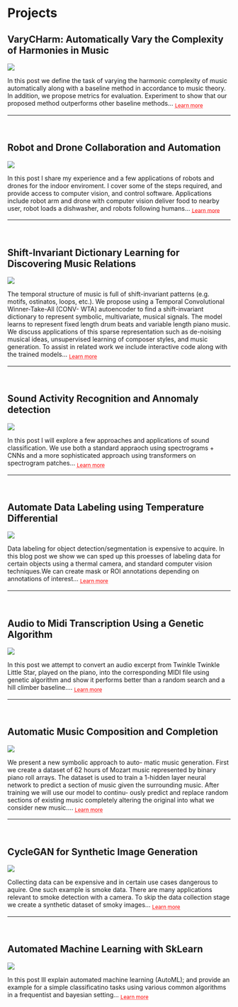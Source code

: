# Projects



## VaryCHarm: Automatically Vary the Complexity of Harmonies in Music

<img src="../../../images/varycharm.png" align="center"/>

<br>

 In this post we define the task of varying the harmonic complexity of music automatically along with a baseline method in accordance to music theory. In addition, we propose metrics for evaluation. Experiment to show that our proposed method outperforms other baseline methods... <sub> <a href="https://jmhuer.github.io/mini_book/_build/html/docs/independent/varycharm.html" style="color: red; text-decoration: underline;text-decoration-style: dotted;">Learn more</a> </sub>


---
<br>



## Robot and Drone Collaboration and Automation

<img src="../../../images/robotautonomy.jpg" align="center"/>

<br>

In this post I share my experience and a few applications of robots and drones for the indoor enviroment. I cover some of the steps required, and provide access to computer vision, and control software. Applications include robot arm and drone with computer vision deliver food to nearby user, robot loads a dishwasher, and robots following humans... <sub> <a href="https://jmhuer.github.io/mini_book/_build/html/docs/independent/robot.html" style="color: red; text-decoration: underline;text-decoration-style: dotted;">Learn more</a> </sub>


---
<br>



## Shift-Invariant Dictionary Learning for Discovering Music Relations

<img src="../../../images/sidl.png" align="center"/>


<br>

The temporal structure of music is full of shift-invariant patterns (e.g. motifs, ostinatos, loops, etc.). We propose using a Temporal Convolutional Winner-Take-All (CONV- WTA) autoencoder to find a shift-invariant dictionary to represent symbolic, multivariate, musical signals. The model learns to represent fixed length drum beats and variable length piano music. We discuss applications of this sparse representation such as de-noising musical ideas, unsupervised learning of composer styles, and music generation. To assist in related work we include interactive code along with the trained models...  <sub> <a href="https://jmhuer.github.io/mini_book/_build/html/docs/independent/sidl.html" style="color: red; text-decoration: underline;text-decoration-style: dotted;">Learn more</a> </sub>

---
<br>



## Sound Activity Recognition and Annomaly detection


<img src="../../../images/audio.png" align="center"/>


<br>

 In this post I will explore a few approaches and applications of sound classification. We use both a standard appraoch using spectrograms + CNNs and a more sophisticated approach using transformers on spectrogram patches...  <sub> <a href="https://jmhuer.github.io/mini_book/_build/html/docs/independent/audioclassification.html" style="color: red; text-decoration: underline;text-decoration-style: dotted;">Learn more</a> </sub>



---
<br>



## Automate Data Labeling using Temperature Differential

<img src="../../../images/thermal.png" align="center"/>


<br>

Data labeling for object detection/segmentation is expensive to acquire.  In this blog post we show we can sped up this proesses of labeling data for certain objects using a thermal camera, and standard computer vision techniques.We can create mask or ROI annotations depending on annotations of interest...  <sub> <a href="https://jmhuer.github.io/mini_book/_build/html/docs/independent/thermal.html" style="color: red; text-decoration: underline;text-decoration-style: dotted;">Learn more</a> </sub>


---
<br>



<!--## Adversary Synthetic Data for Language Model-->

<!--<img src="https://tectales.com/media/story_section_image/529/img-01-rsna-ai-adhd.png" align="center"/>-->


<!--<br>-->

<!-- In this blog post I will explain what an SDP is and one application: how to find optimal bridge points using Python libraries: scikit, numpy, pytorch. explain what an SDP is and one application: how to find optimal bridge points using Python libraries: scikit, numpy, pytorch...  <sub> <a href="https://jmhuer.github.io/mini_book/_build/html/docs/independent/language.html" style="color: red; text-decoration: underline;text-decoration-style: dotted;">Learn more</a> </sub>-->

<!------->
<!--<br>-->



<!--## Q-learning Chord Sequences with Music Theory-->

<!--<img src="../../../images/qlearning.png" align="center"/>-->


<!--<br>-->

<!-- In this blog post I will explain what an SDP is and one application: how to find optimal bridge points using Python libraries: scikit, numpy, pytorch. explain what an SDP is and one application: how to find optimal bridge points using Python libraries: scikit, numpy, pytorch...  <sub> <a href="https://jmhuer.github.io/mini_book/_build/html/docs/independent/qlearn.html" style="color: red; text-decoration: underline;text-decoration-style: dotted;">Learn more</a> </sub>-->


<!------->
<!--<br>-->



## Audio to Midi Transcription Using a Genetic Algorithm

<img src="../../../images/audio2midi.png" align="center"/>



<br>

 In this post we attempt to convert an audio excerpt from Twinkle Twinkle Little Star, played on the piano, into the corresponding MIDI file using genetic algorithm and show it performs better than a random search and a hill climber baseline....  <sub> <a href="https://jmhuer.github.io/mini_book/_build/html/docs/independent/audio2midi.html" style="color: red; text-decoration: underline;text-decoration-style: dotted;">Learn more</a> </sub>

---
<br>



## Automatic Music Composition and Completion

<img src="../../../images/amcc.png" align="center"/>


<br>

We present a new symbolic approach to auto- matic music generation. First we create a dataset of 62 hours of Mozart music represented by binary piano roll arrays. The dataset is used to train a 1-hidden layer neural network to predict a section of music given the surrounding music. After training we will use our model to continu- ously predict and replace random sections of existing music completely altering the original into what we consider new music....  <sub> <a href="https://jmhuer.github.io/mini_book/_build/html/docs/independent/amcc.html" style="color: red; text-decoration: underline;text-decoration-style: dotted;">Learn more</a> </sub>

---
<br>



##  CycleGAN for Synthetic Image Generation

<img src="../../../images/smoke.png" align="center"/>


<br>

Collecting data can be expensive and in certain use cases dangerous to aquire. One such example is smoke data. There are many applications relevant to smoke detection with a camera. To skip the data collection stage we create a synthetic dataset of smoky images...  <sub> <a href="https://jmhuer.github.io/mini_book/_build/html/docs/independent/smoke.html" style="color: red; text-decoration: underline;text-decoration-style: dotted;">Learn more</a> </sub>


---
<br>



##  Automated Machine Learning with SkLearn

<img src="../../../images/automatedml.png" align="center"/>


<br>

 In this post Ill explain automated machine learning (AutoML); and provide an example for a simple classificatino tasks using various common algorithms in a frequentist and bayesian setting...  <sub> <a href="https://jmhuer.github.io/mini_book/_build/html/docs/independent/automatedML.html" style="color: red; text-decoration: underline;text-decoration-style: dotted;">Learn more</a> </sub>


<br>
<br>

